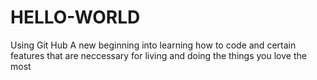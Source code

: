 # HELLO-WORLD
Using Git Hub
A new beginning into learning how to code and 
certain features that are neccessary for living and doing the things you love the most
